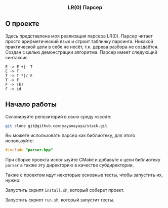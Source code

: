 <br />
<div align="center">

<h3 align="center">LR(0) Парсер</h3>
</div>


<!-- ABOUT THE PROJECT -->
## О проекте

Здесь представлена моя реализация парсера LR(0). Парсер читает просто арифметический язык и строит табличку парсинга. Никакой практической цели в себе не несёт, т.к. дерева разбора не создаётся. Создан с целью демонстрации алгоритма. Парсер имеет следующий синтаксис

```
E -> E +|- T
E -> T
T -> T *|/ F
T -> F
F -> (E)
F -> id
```


<!-- GETTING STARTED -->
## Начало работы

Склонируйте репозиторий в свою среду vscode:
   ```sh
   git clone git@github.com:yayamayaya/stack.git
   ```

Вы можете использовать парсер как библиотеку, для этого используйте:
```C++
#include "parser.hpp"
```

При сборке проекта используйте CMake и добавьте к цели библиотеку `parser` а также эту директорию в качестве субдиректории.

Также с проектом идут некоторые основные тесты, чтобы запустить их, нужно:

Запустить скрипт `install.sh`, который соберет проект.

Запустить скрипт `run.sh`, который запустит тесты.